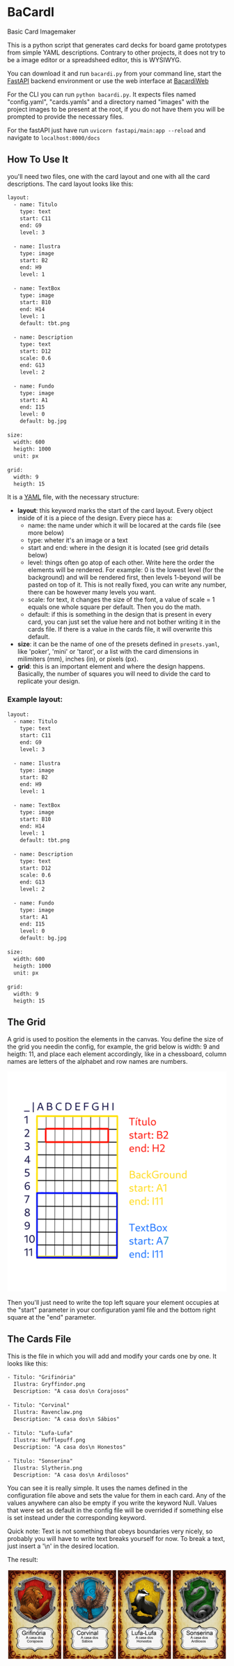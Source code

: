 # BaCardI
Basic Card Imagemaker

This is a python script that generates card decks for board game prototypes from simple YAML descriptions. Contrary to other projects, it does not try to be a image editor or a spreadsheed editor, this is WYSIWYG.

You can download it and run `bacardi.py` from your command line, start the [FastAPI](https://fastapi.tiangolo.com/tutorial/) backend environment or use the web interface at [BacardiWeb](https://mateusumbelino.github.io/bacardlWeb/)

For the CLI you can run `python bacardi.py`. It expects files named "config.yaml", "cards.yamls" and a directory named "images" with the project images to be present at the root, if you do not have them you will be prompted to provide the necessary files.

For the fastAPI just have run `uvicorn fastapi/main:app --reload` and navigate to `localhost:8000/docs`

## How To Use It

you'll need two files, one with the card layout and one with all the card descriptions. The card layout looks like this:

```
layout:
  - name: Titulo
    type: text
    start: C11
    end: G9
    level: 3

  - name: Ilustra
    type: image
    start: B2
    end: H9
    level: 1

  - name: TextBox
    type: image
    start: B10
    end: H14
    level: 1
    default: tbt.png

  - name: Description
    type: text
    start: D12
    scale: 0.6
    end: G13
    level: 2

  - name: Fundo
    type: image
    start: A1
    end: I15
    level: 0
    default: bg.jpg

size: 
  width: 600
  heigth: 1000
  unit: px

grid:
  width: 9
  heigth: 15
```

It is a [YAML](https://docs.ansible.com/ansible/latest/reference_appendices/YAMLSyntax.html) file, with the necessary structure:
- **layout**: this keyword marks the start of the card layout. Every object inside of it is a piece of the design. Every piece has a:
  - name: the name under which it will be locared at the cards file (see more below)
  - type: wheter it's an image or a text
  - start and end: where in the design it is located (see grid details below)
  - level: things often go atop of each other. Write here the order the elements will be rendered. For example: 0 is the lowest level (for the background) and will be rendered first, then levels 1-beyond will be pasted on top of it. This is not really fixed, you can write any number, there can be however many levels you want.
  - scale: for text, it changes the size of the font, a value of scale = 1 equals one whole square per default. Then you do the math.
  - default: if this is something in the design that is present in every card, you can just set the value here and not bother writing it in the cards file. If there is a value in the cards file, it will overwrite this default.
- **size**: it can be the name of one of the presets defined in `presets.yaml`, like 'poker', 'mini' or 'tarot', or a list with the card dimensions in milimiters (mm), inches (in), or pixels (px).
- **grid**: this is an important element and where the design happens. Basically, the number of squares you will need to divide the card to replicate your design.

### Example layout:

```
layout:
  - name: Titulo
    type: text
    start: C11
    end: G9
    level: 3

  - name: Ilustra
    type: image
    start: B2
    end: H9
    level: 1

  - name: TextBox
    type: image
    start: B10
    end: H14
    level: 1
    default: tbt.png

  - name: Description
    type: text
    start: D12
    scale: 0.6
    end: G13
    level: 2

  - name: Fundo
    type: image
    start: A1
    end: I15
    level: 0
    default: bg.jpg

size: 
  width: 600
  heigth: 1000
  unit: px

grid:
  width: 9
  heigth: 15
```

## The Grid

A grid is used to position the elements in the canvas. You define the size of the grid you needin the config, for example, the grid below is width: 9 and heigth: 11, and place each element accordingly, like in a chessboard, column names are letters of the alphabet and row names are numbers.

![Grid.png](https://github.com/istrangeloop/BaCardI/blob/main/doc/grid.png)

Then you'll just need to write the top left square your element occupies at the "start" parameter in your configuration yaml file and the bottom right square at the "end" parameter. 

## The Cards File

This is the file in which you will add and modify your cards one by one. It looks like this:
```
- Titulo: "Grifinória"
  Ilustra: Gryffindor.png
  Description: "A casa dos\n Corajosos"

- Titulo: "Corvinal"
  Ilustra: Ravenclaw.png
  Description: "A casa dos\n Sábios"

- Titulo: "Lufa-Lufa"
  Ilustra: Hufflepuff.png
  Description: "A casa dos\n Honestos"

- Titulo: "Sonserina"
  Ilustra: Slytherin.png
  Description: "A casa dos\n Ardilosos"
```
You can see it is really simple. It uses the names defined in the configuration file above and sets the value for them in each card. Any of the values anywhere can also be empty if you write the keyword Null. Values that were set as default in the config file will be overrided if something else is set instead under the corresponding keyword.

Quick note: Text is not something that obeys boundaries very nicely, so probably you will have to write text breaks yourself for now. To break a text, just insert a '\n' in the desired location.

The result:

![cards.png](https://github.com/istrangeloop/BaCardI/blob/main/doc/cardstest-0.png)
